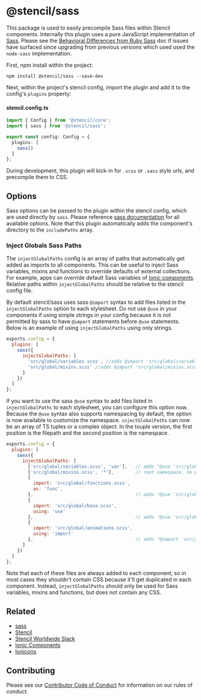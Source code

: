 # @stencil/sass

This package is used to easily precompile Sass files within Stencil components. Internally this plugin uses a pure JavaScript implementation of [Sass](https://www.npmjs.com/package/sass). Please see the
[Behavioral Differences from Ruby Sass](https://www.npmjs.com/package/sass#behavioral-differences-from-ruby-sass) doc if issues have surfaced since upgrading from previous versions which used used the `node-sass` implementation.

First, npm install within the project:

```
npm install @stencil/sass --save-dev
```

Next, within the project's stencil config, import the plugin and add it to the config's `plugins` property:

#### stencil.config.ts
```ts
import { Config } from '@stencil/core';
import { sass } from '@stencil/sass';

export const config: Config = {
  plugins: [
    sass()
  ]
};
```

During development, this plugin will kick-in for `.scss` or `.sass` style urls, and precompile them to CSS.


## Options

Sass options can be passed to the plugin within the stencil config, which are used directly by `sass`. Please reference [sass documentation](https://www.npmjs.com/package/sass) for all available options. Note that this plugin automatically adds the component's directory to the `includePaths` array.


### Inject Globals Sass Paths

The `injectGlobalPaths` config is an array of paths that automatically get added as imports to all components. This can be useful to inject Sass variables, mixins and functions to override defaults of external collections. For example, apps can override default Sass variables of [Ionic components](https://www.npmjs.com/package/@ionic/core). Relative paths within `injectGlobalPaths` should be relative to the stencil config file.


By default stencil/sass uses sass `@import` syntax to add files listed in the `injectGlobalPaths` option to each stylesheet.  Do not use `@use` in your components if using simple strings in your config because it is not permitted by sass to have `@import` statements before `@use` statements.  Below is an example of using `injectGlobalPaths` using only strings.

```js
exports.config = {
  plugins: [
    sass({
      injectGlobalPaths: [
        'src/global/variables.scss', //adds @import 'src/global/variables.scss' statement
        'src/global/mixins.scss' //adds @import 'src/global/mixins.scss' statement
      ]
    })
  ]
};
```

If you want to use the sass `@use` syntax to add files listed in `injectGlobalPaths` to each stylesheet, you can configure this option now. Because the `@use` syntax also supports namespacing by default, the option is now available to customize the namespace. `injectGlobalPaths` can now be an array of TS tuples or a complex object.
In the touple version, the first position is the filepath and the second position is the namespace.

```js
exports.config = {
  plugins: [
    sass({
      injectGlobalPaths: [
        ['src/global/variables.scss', 'var'],   // adds "@use 'src/global/variables.scss' as var" statement
        ['src/global/mixins.scss', '*'],        // root namespace, no prefix needed to access
        {
          import: 'src/global/functions.scss',
          as: 'func',
        },                                      // adds "@use 'src/global/functions.scss' as func" statement
        {
          import: 'src/global/base.scss',
          using: 'use'
        },                                      // adds "@use 'src/global/base.scss'" statement
        {
          import: 'src/global/animations.scss',
          using: 'import'
        },                                      // adds "@import 'src/global/mixins.scss'" statement. Same as simple 'src/global/animations.scss' string
      ]
    })
  ]
};
```

Note that each of these files are always added to each component, so in most cases they shouldn't contain CSS because it'll get duplicated in each component. Instead, `injectGlobalPaths` should only be used for Sass variables, mixins and functions, but does not contain any CSS.


## Related

* [sass](https://www.npmjs.com/package/sass)
* [Stencil](https://stenciljs.com/)
* [Stencil Worldwide Slack](https://stencil-worldwide.slack.com)
* [Ionic Components](https://www.npmjs.com/package/@ionic/core)
* [Ionicons](http://ionicons.com/)


## Contributing

Please see our [Contributor Code of Conduct](https://github.com/ionic-team/ionic/blob/master/CODE_OF_CONDUCT.md) for information on our rules of conduct.